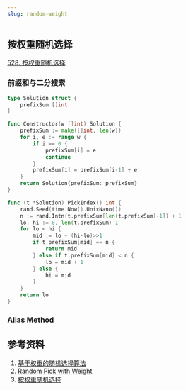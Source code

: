 ```yaml
---
slug: random-weight
---
```


## 按权重随机选择

[528. 按权重随机选择](https://leetcode-cn.com/problems/random-pick-with-weight)

### 前缀和与二分搜索

```go
type Solution struct {
	prefixSum []int
}

func Constructor(w []int) Solution {
	prefixSum := make([]int, len(w))
	for i, e := range w {
		if i == 0 {
			prefixSum[i] = e
			continue
		}
		prefixSum[i] = prefixSum[i-1] + e
	}
	return Solution{prefixSum: prefixSum}
}

func (t *Solution) PickIndex() int {
	rand.Seed(time.Now().UnixNano())
	n := rand.Intn(t.prefixSum[len(t.prefixSum)-1]) + 1
	lo, hi := 0, len(t.prefixSum)-1
	for lo < hi {
		mid := lo + (hi-lo)>>1
		if t.prefixSum[mid] == n {
			return mid
		} else if t.prefixSum[mid] < n {
			lo = mid + 1
		} else {
			hi = mid
		}
	}
	return lo
}
```

### Alias Method

## 参考资料

1. [基于权重的随机选择算法](https://zhuanlan.zhihu.com/p/146216606)
1. [Random Pick with Weight](https://books.halfrost.com/leetcode/ChapterFour/0500~0599/0528.Random-Pick-with-Weight)
1. [按权重随机选择](https://blog.csdn.net/qq_41855420/article/details/89109111)
